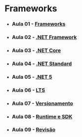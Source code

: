# Frameworks

- ### Aula 01 - [Frameworks](./classroom-01)
- ### Aula 02 - [.NET Framework](./classroom-02)
- ### Aula 03 - [.NET Core](./classroom-03)
- ### Aula 04 - [.NET Standard](./classroom-04)
- ### Aula 05 - [.NET 5](./classroom-05)
- ### Aula 06 - [LTS](./classroom-06)
- ### Aula 07 - [Versionamento](./classroom-07)
- ### Aula 08 - [Runtime e SDK](./classroom-08)
- ### Aula 09 - [Revisão](./classroom-09)
